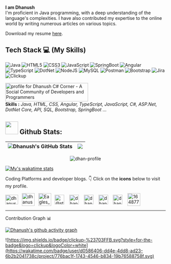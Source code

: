 <b>I am Dhanush </b> <br>
I'm proficient in Java programming, with a deep understanding of the language's complexities. I have also contributed my expertise to the online world by writing numerous articles on various topics.

<p>Download my resume <a href="https://dhanush-resume.tiiny.site">here</a>.</p>

## Tech Stack :computer: (My Skills)
![Java](https://img.shields.io/badge/java-%23ED8B00.svg?style=for-the-badge&logo=java&logoColor=white) 
![HTML5](https://img.shields.io/badge/html5-%23E34F26.svg?style=for-the-badge&logo=html5&logoColor=white)
![CSS3](https://img.shields.io/badge/css3-%231572B6.svg?style=for-the-badge&logo=css3&logoColor=white) 
![JavaScript](https://img.shields.io/badge/javascript-%23323330.svg?style=for-the-badge&logo=javascript&logoColor=%23F7DF1E) 
![SpringBoot](https://img.shields.io/badge/springboot-6DAF0F?style=for-the-badge&logo=springboot&logoColor=white)
![Angular](https://img.shields.io/badge/angular-%23E64F16.svg?style=for-the-badge&logo=angular&logoColor=white)
![TypeScript](https://img.shields.io/badge/typescript-%23007ACC.svg?style=for-the-badge&logo=typescript&logoColor=white) 
![DotNet](https://img.shields.io/badge/dotnet-%235A0FDF.svg?style=for-the-badge&logo=dotnet&logoColor=white) 
![NodeJS](https://img.shields.io/badge/node.js-6DA55F?style=for-the-badge&logo=node.js&logoColor=white)
![MySQL](https://img.shields.io/badge/mysql-%2300f.svg?style=for-the-badge&logo=mysql&logoColor=white)
![Postman](https://img.shields.io/badge/Postman-FF6C37?style=for-the-badge&logo=postman&logoColor=white)
![Bootstrap](https://img.shields.io/badge/bootstrap-%23563D7C.svg?style=for-the-badge&logo=bootstrap&logoColor=white)
![Jira](https://img.shields.io/badge/jira-%230A0FFF.svg?style=for-the-badge&logo=jira&logoColor=white)
![Clickup](https://img.shields.io/badge/clickup-%23703FFB.svg?style=for-the-badge&logo=clickup&logoColor=white)

 <a href="https://www.c-sharpcorner.com/members/dhanush-krishnan">
<img src="https://www.c-sharpcorner.com/members/dhanush-krishnan/flair.png" width="260" height="58" alt="profile for Dhanush C# Corner - A Social Community of Developers and Programmers" title="profile for Dhanush at C# Corner - A Social Community of Developers and Programmers" />
</a>
<br>
<b>Skills :</b>
<i>Java, HTML, CSS, Angular, TypeScript, JavaScript, C#, ASP.Net, DotNet Core, API, SQL, Bootstrap, SpringBoot ...</i>

## <img src="https://media.giphy.com/media/ZCN6F3FAkwsyOGU2RS/giphy.gif" width="40"> **Github Stats:**
| <img align="center" src="https://github-readme-stats.vercel.app/api?username=dhan-profile&show_icons=true&include_all_commits=true&theme=algolia&hide_border=true&hide=issues" alt="Dhanush's GitHub Stats" /> | <img align="center" src="https://github-readme-stats.vercel.app/api/top-langs/?username=dhan-profile&layout=compact&theme=algolia&hide_border=true" /> |
| ------------- | ------------- |

<p align="center"><img src="https://komarev.com/ghpvc/?username=dhan-profile&label=Profile%20views&color=0e75b6&style=flat" alt="dhan-profile"/></p>

[![My's wakatime stats](https://github-readme-stats.vercel.app/api/wakatime?username=dhanush&layout=compact&theme=algolia)](https://github.com/dhan-profile/github-readme-stats)

Coding Platforms and developer blogs. 👇 Click on the **icons** below to visit my profile.

<a href="https://www.hackerrank.com/dhanushkrish45" target="_blank"><img align="center" src="https://raw.githubusercontent.com/rahuldkjain/github-profile-readme-generator/master/src/images/icons/Social/hackerrank.svg" alt="dhanushkrish45" height="30" width="40" /></a>
&nbsp;
<a href="https://dev.to/dhanush9952" target="_blank"><img align="center" src="https://cdn-icons-png.freepik.com/512/5969/5969113.png" alt="dhanush9952" height="40" width="40" /></a>
&nbsp;
<a href="https://leetcode.com/Eagles_Warrior/" target="_blank"><img align="center" src="https://upload.wikimedia.org/wikipedia/commons/1/19/LeetCode_logo_black.png" alt="Eagles_Warrior" height="40" width="40" /></a>
&nbsp;
<a href="https://medium.com/@storybydhanush" target="_blank"><img align="center" src="https://cdn-icons-png.flaticon.com/512/5968/5968906.png" alt="@storybydhanush" height="30" width="30" /></a>
&nbsp;&nbsp;
<a href="https://unstop.com/u/dhanushprofile" target="_blank"><img align="center" src="https://d8it4huxumps7.cloudfront.net/uploads/images/unstop/branding-guidelines/icon/unstop-icon-800x800.png" alt="dhanushprofile" height="30" width="30" /></a>
&nbsp;&nbsp;
<a href="https://www.hackerearth.com/@dhanushkrish45" target="_blank"><img align="center" src="https://upload.wikimedia.org/wikipedia/commons/e/e8/HackerEarth_logo.png" alt="dhanushprofile" height="30" width="30" /></a>
&nbsp;&nbsp;
<a href="https://dhanushprofile.hashnode.dev/" target="_blank"><img align="center" src="https://www.svgrepo.com/show/353859/hashnode-icon.svg" alt="dhanushprofile" height="30" width="30" /></a>
&nbsp;&nbsp;
<a href="https://www.codewars.com/users/dhan-pro" target="_blank"><img align="center" src="https://wsq-coder.github.io/CodeWars_codes/files/logo.61192cf7.svg" alt="dhanushprofile" height="30" width="30" /></a>
&nbsp;&nbsp;
<a href="https://stackoverflow.com/users/16487734/dhanush?tab=profile" target="_blank"><img align="center" src="https://upload.wikimedia.org/wikipedia/commons/thumb/e/ef/Stack_Overflow_icon.svg/768px-Stack_Overflow_icon.svg.png" alt="16487734" height="40" width="40" /></a>
&nbsp;
<hr>
Contribution Graph 📊

[![Dhanush's github activity graph](https://github-readme-activity-graph.vercel.app/graph?username=dhan-profile&theme=high-contrast)](https://github.com/dhan-profile/github-readme-activity-graph)

![https://img.shields.io/badge/clickup-%23703FFB.svg?style=for-the-badge&logo=clickup&logoColor=white](https://wakatime.com/badge/user/d0586406-dd4e-4dd8-ad23-6b2b2041738c/project/776bac1f-1743-4546-b834-19b76588758f.svg)
